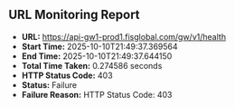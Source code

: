 ## URL Monitoring Report

- **URL:** https://api-gw1-prod1.fisglobal.com/gw/v1/health
- **Start Time:** 2025-10-10T21:49:37.369564
- **End Time:** 2025-10-10T21:49:37.644150
- **Total Time Taken:** 0.274586 seconds
- **HTTP Status Code:** 403
- **Status:** Failure
- **Failure Reason:** HTTP Status Code: 403
